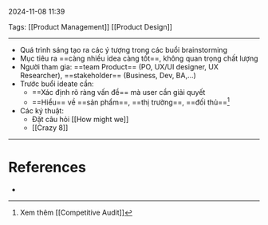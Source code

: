 2024-11-08 11:39

Tags: [[Product Management]] [[Product Design]]

---

- Quá trình sáng tạo ra các ý tượng trong các buổi brainstorming
- Mục tiêu ra ==càng nhiều idea càng tốt==, không quan trọng chất lượng
- Người tham gia: ==team Product== (PO, UX/UI designer, UX Researcher), ==stakeholder== (Business, Dev, BA,...)
- Trước buổi ideate cần:
	- ==Xác định rõ ràng vấn đề== mà user cần giải quyết
	- ==Hiểu== về ==sản phẩm==, ==thị trường==, ==đối thủ==[^1]
- Các ký thuật:
	- Đặt câu hỏi [[How might we]]
	- [[Crazy 8]]

---
# References
- 

[^1]: Xem thêm [[Competitive Audit]]